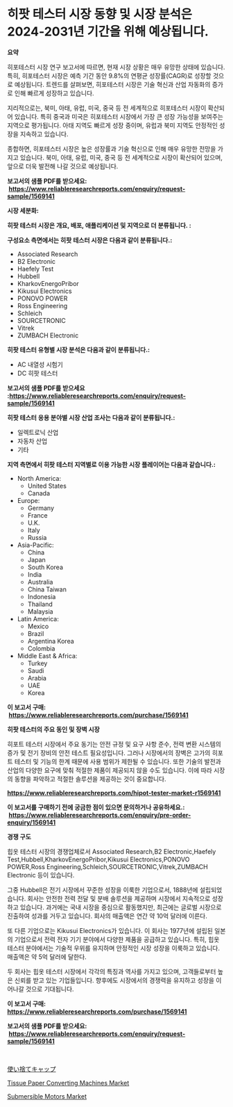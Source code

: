 <p><h1>히팟 테스터 시장 동향 및 시장 분석은 2024-2031년 기간을 위해 예상됩니다.</h1></p><p><strong>요약</strong></p>
<p><p>히포테스터 시장 연구 보고서에 따르면, 현재 시장 상황은 매우 유망한 상태에 있습니다. 특히, 히포테스터 시장은 예측 기간 동안 9.8%의 연평균 성장률(CAGR)로 성장할 것으로 예상됩니다. 트렌드를 살펴보면, 히포테스터 시장은 기술 혁신과 산업 자동화의 증가로 인해 빠르게 성장하고 있습니다.</p><p>지리적으로는, 북미, 아태, 유럽, 미국, 중국 등 전 세계적으로 히포테스터 시장이 확산되어 있습니다. 특히 중국과 미국은 히포테스터 시장에서 가장 큰 성장 가능성을 보여주는 지역으로 평가됩니다. 아태 지역도 빠르게 성장 중이며, 유럽과 북미 지역도 안정적인 성장을 지속하고 있습니다.</p><p>종합하면, 히포테스터 시장은 높은 성장률과 기술 혁신으로 인해 매우 유망한 전망을 가지고 있습니다. 북미, 아태, 유럽, 미국, 중국 등 전 세계적으로 시장이 확산되어 있으며, 앞으로 더욱 발전해 나갈 것으로 예상됩니다.</p></p>
<p><strong>보고서의 샘플 PDF를 받으세요: &nbsp;<a href="https://www.reliableresearchreports.com/enquiry/request-sample/1569141">https://www.reliableresearchreports.com/enquiry/request-sample/1569141</a></strong></p>
<p><strong>시장 세분화:</strong></p>
<p><strong> 히팟 테스터 시장은 개요, 배포, 애플리케이션 및 지역으로 더 분류됩니다. :</strong></p>
<p><strong>구성요소 측면에서는 히팟 테스터 시장은 다음과 같이 분류됩니다.:</strong></p>
<p><ul><li>Associated Research</li><li>B2 Electronic</li><li>Haefely Test</li><li>Hubbell</li><li>KharkovEnergoPribor</li><li>Kikusui Electronics</li><li>PONOVO POWER</li><li>Ross Engineering</li><li>Schleich</li><li>SOURCETRONIC</li><li>Vitrek</li><li>ZUMBACH Electronic</li></ul></p>
<p><strong> 히팟 테스터 유형별 시장 분석은 다음과 같이 분류됩니다.:</strong></p>
<p><ul><li>AC 내열성 시험기</li><li>DC 히팟 테스터</li></ul></p>
<p><strong>보고서의 샘플 PDF를 받으세요 :<a href="https://www.reliableresearchreports.com/enquiry/request-sample/1569141">https://www.reliableresearchreports.com/enquiry/request-sample/1569141</a></strong></p>
<p><strong> 히팟 테스터 응용 분야별 시장 산업 조사는 다음과 같이 분류됩니다.:</strong></p>
<p><ul><li>일렉트로닉 산업</li><li>자동차 산업</li><li>기타</li></ul></p>
<p><strong>지역 측면에서 히팟 테스터 지역별로 이용 가능한 시장 플레이어는 다음과 같습니다.:</strong></p>
<p><ul>
    <li>
        North America:
        <ul>
            <li>United States</li>
            <li>Canada</li>
        </ul>
    </li>
    <li>
        Europe:
        <ul>
            <li>Germany</li>
            <li>France</li>
            <li>U.K.</li>
            <li>Italy</li>
            <li>Russia</li>
        </ul>
    </li>
    <li>
        Asia-Pacific:
        <ul>
            <li>China</li>
            <li>Japan</li>
            <li>South Korea</li>
            <li>India</li>
            <li>Australia</li>
            <li>China Taiwan</li>
            <li>Indonesia</li>
            <li>Thailand</li>
            <li>Malaysia</li>
        </ul>
    </li>
    <li>
        Latin America:
        <ul>
            <li>Mexico</li>
            <li>Brazil</li>
            <li>Argentina Korea</li>
            <li>Colombia</li>
        </ul>
    </li>
    <li>
        Middle East & Africa:
        <ul>
            <li>Turkey</li>
            <li>Saudi</li>
            <li>Arabia</li>
            <li>UAE</li>
            <li>Korea</li>
        </ul>
    </li>
    </ul></p>
<p><strong>이 보고서 구매: &nbsp;<a href="https://www.reliableresearchreports.com/purchase/1569141">https://www.reliableresearchreports.com/purchase/1569141</a></strong></p>
<p><strong>히팟 테스터의 주요 동인 및 장벽 시장</strong></p>
<p><p>히포트 테스터 시장에서 주요 동기는 안전 규정 및 요구 사항 준수, 전력 변환 시스템의 증가 및 전기 장비의 안전 테스트 필요성입니다. 그러나 시장에서의 장벽은 고가의 히포트 테스터 및 기능의 한계 때문에 사용 범위가 제한될 수 있습니다. 또한 기술의 발전과 산업의 다양한 요구에 맞춰 적절한 제품이 제공되지 않을 수도 있습니다. 이에 따라 시장의 동향을 파악하고 적절한 솔루션을 제공하는 것이 중요합니다.</p></p>
<p><strong><a href="https://www.reliableresearchreports.com/hipot-tester-market-r1569141">https://www.reliableresearchreports.com/hipot-tester-market-r1569141</a></strong></p>
<p><strong>이 보고서를 구매하기 전에 궁금한 점이 있으면 문의하거나 공유하세요.: &nbsp;<a href="https://www.reliableresearchreports.com/enquiry/pre-order-enquiry/1569141">https://www.reliableresearchreports.com/enquiry/pre-order-enquiry/1569141</a></strong></p>
<p><strong>경쟁 구도</strong></p>
<p><p>힙옷 테스터 시장의 경쟁업체로서 Associated Research,B2 Electronic,Haefely Test,Hubbell,KharkovEnergoPribor,Kikusui Electronics,PONOVO POWER,Ross Engineering,Schleich,SOURCETRONIC,Vitrek,ZUMBACH Electronic 등이 있습니다. </p><p>그중 Hubbell은 전기 시장에서 꾸준한 성장을 이룩한 기업으로서, 1888년에 설립되었습니다. 회사는 안전한 전력 전달 및 분배 솔루션을 제공하며 시장에서 지속적으로 성장하고 있습니다. 과거에는 국내 시장을 중심으로 활동했지만, 최근에는 글로벌 시장으로 진출하여 성과를 거두고 있습니다. 회사의 매출액은 연간 약 10억 달러에 이른다.</p><p>또 다른 기업으로는 Kikusui Electronics가 있습니다. 이 회사는 1977년에 설립된 일본의 기업으로서 전력 전자 기기 분야에서 다양한 제품을 공급하고 있습니다. 특히, 힙옷 테스터 분야에서는 기술적 우위를 유지하며 안정적인 시장 성장을 이룩하고 있습니다. 매출액은 약 5억 달러에 달한다.</p><p>두 회사는 힙옷 테스터 시장에서 각각의 특징과 역사를 가지고 있으며, 고객들로부터 높은 신뢰를 받고 있는 기업들입니다. 향후에도 시장에서의 경쟁력을 유지하고 성장을 이어나갈 것으로 기대됩니다.</p></p>
<p><strong>이 보고서 구매: &nbsp; <a href="https://www.reliableresearchreports.com/purchase/1569141">https://www.reliableresearchreports.com/purchase/1569141</a></strong></p>
<p><strong>보고서의 샘플 PDF를 받으세요: &nbsp;<a href="https://www.reliableresearchreports.com/enquiry/request-sample/1569141">https://www.reliableresearchreports.com/enquiry/request-sample/1569141</a></strong><strong></strong></p>
<p>&nbsp;</p>
<p><p><a href="https://github.com/avbqbctihcbe2/Market-Research-Report-List-1/blob/main/685137430281.md">使い捨てキャップ</a></p><p><a href="https://github.com/edytherolanlouisejk1miz0wig/Market-Research-Report-List-2/blob/main/tissue-paper-converting-machines-market.md">Tissue Paper Converting Machines Market</a></p><p><a href="https://github.com/peachesmcdowel1/Market-Research-Report-List-2/blob/main/submersible-motors-market.md">Submersible Motors Market</a></p></p>